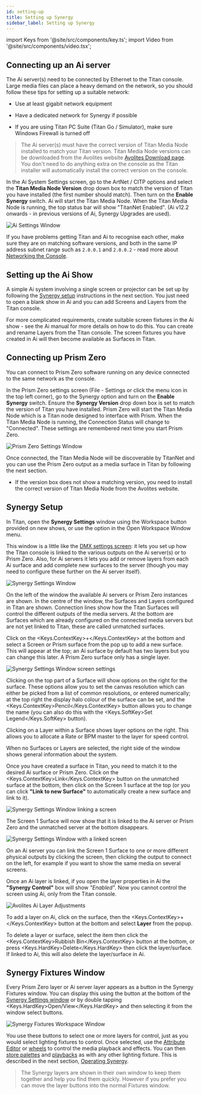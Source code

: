 ```yaml
---
id: setting-up
title: Setting up Synergy
sidebar_label: Setting up Synergy
---
```


import Keys from '@site/src/components/key.ts';
import Video from '@site/src/components/video.tsx';

## Connecting up an Ai server

The Ai server(s) need to be connected by Ethernet to the Titan console.
Large media
files can place a heavy demand on the network, so you should follow
these tips for setting up a suitable network:

-   Use at least gigabit network equipment

-   Have a dedicated network for Synergy if possible

-   If you are using Titan PC Suite (Titan Go / Simulator), make sure Windows Firewall is turned
    off

> The Ai server(s) must have the correct version of Titan Media Node installed to match your Titan version. Titan Media Node versions can be downloaded from the Avolites website 
[Avolites Download page](https://www.avolites.com/software/latest-version). You don't need to do anything extra on the console as the Titan installer will automatically install the correct version on the console. 

In the Ai System Settings screen, go to the ArtNet / CITP options and select the **Titan Media Node Version** drop down box to match the version of Titan you have installed (the first number should match). Then turn on the **Enable Synergy** switch. Ai will start the Titan Media Node. When the Titan Media Node is running, the top status bar will show "TitanNet Enabled".  (Ai v12.2 onwards - in previous versions of Ai, Synergy Upgrades are used).

![Ai Settings Window](/docs/images/Ai-Titan-Media-Node.png)

If you have problems getting Titan and Ai to recognise each other, make
sure they are on matching software versions, and both in the same IP
address subnet range such as `2.0.0.1` and `2.0.0.2` - read more about [Networking the Console](../networking.md).

## Setting up the Ai Show

A simple Ai system involving a single screen or projector can be set up
by following the [Synergy setup](#synergy-setup) instructions in the next section. You
just need to open a blank show in Ai and you can add Screens and Layers
from the Titan console.

For more complicated requirements, create suitable screen fixtures in
the Ai show - see the Ai manual for more details on how to do this. You
can create and rename Layers from the Titan console. The screen fixtures
you have created in Ai will then become available as Surfaces in Titan.

## Connecting up Prism Zero 

You can connect to Prism Zero software running on any device connected to the same network as the console. 

In the Prism Zero settings screen (File - Settings or click the menu icon in the top left corner), go to the Synergy option and turn on the **Enable Synergy** switch. Ensure the **Synergy Version** drop down box is set to match the version of Titan you have installed. Prism Zero will start the Titan Media Node which is a Titan node designed to interface with Prism. When the Titan Media Node is running, the Connection Status will change to "Connected". These settings are remembered next time you start Prism Zero.

![Prism Zero Settings Window](/docs/images/prism-zero.png)

Once connected, the Titan Media Node will be discoverable by TitanNet and you can use the Prism Zero output as a media surface in Titan by following the next section.

-   If the version box does not show a matching version, you need to install the correct version of Titan Media Node from the Avolites website.

## Synergy Setup

In Titan, open the **Synergy Settings** window using the Workspace button
provided on new shows, or use the option in the Open Workspace Window
menu.

This window is a little like the [DMX settings screen](../system-settings/the-system-menu.md#dmx-settings): it lets you set up
how the Titan console is linked to the various outputs on the Ai
server(s) or to Prism Zero. Also, for Ai servers it lets you add or remove layers from each Ai surface
and add complete new surfaces to the server (though you may need to
configure these further on the Ai server itself).

![Synergy Settings Window](/docs/images/Synergy-Settings-Window-v15.jpg)

On the left of the window the available Ai
servers or Prism Zero instances are shown. In the centre of the window, the Surfaces and Layers
configured in Titan are shown. Connection lines show how the Titan
Surfaces will control the different outputs of the media servers. At the
bottom are Surfaces which are already configured on the connected media servers but are not yet
linked to Titan, these are called unmatched surfaces.

Click on the <Keys.ContextKey>+</Keys.ContextKey> at the bottom and select a Screen or Prism surface from the pop up to add a
new surface. This will appear at the top; an Ai surface by default has two layers
but you can change this later. A Prism Zero surface only has a single layer.

![Synergy Settings Window screen settings](/docs/images/Synergy-Settings-Window-screen-settings-v15.jpg)

Clicking on the top part of a Surface will
show options on the right for the surface. These options allow you to
set the canvas resolution which can either be picked from a list of
common resolutions, or entered numerically; at the top right the display
halo colour of the surface can be set, and the <Keys.ContextKey>Pencil</Keys.ContextKey> button allows you
to change the name (you can also do this with the <Keys.SoftKey>Set Legend</Keys.SoftKey>
button).

Clicking on a Layer within a Surface shows layer options on the right.
This allows you to allocate a Rate or BPM master to the layer for speed
control.

When no Surfaces or Layers are selected, the right side of the window
shows general information about the system. 

Once you have created a surface in Titan, you need to match it to the desired Ai
surface or Prism Zero. Click on the <Keys.ContextKey>Link</Keys.ContextKey> button on the unmatched surface at the
bottom, then click on the Screen 1 surface at the top (or you can click
**"Link to new Surface"** to automatically create a new surface and link to
it).

![Synergy Settings Window linking a screen](/docs/images/Synergy-Settings-Window-linking-a-screen-v15.jpg)

The Screen 1 Surface will now show that it is linked to the Ai server or Prism Zero and the unmatched server at the bottom disappears.

![Synergy Settings Window with a linked screen](/docs/images/Synergy-Settings-Window-with-a-linked-screen-v15.jpg)

On an Ai server you can link the Screen 1 Surface to one or more different physical
outputs by clicking the screen, then clicking the
output to connect on the left, for example if you want to show the same
media on several screens.

Once an Ai layer is linked, if you open the layer properties in Ai the
**"Synergy Control"** box will show *"Enabled"*. Now you cannot control the
screen using Ai, only from the Titan console.

![Avolites Ai Layer Adjustments](/docs/images/Avolites-Ai-Layer-Adjustments.png)

To add a layer on Ai, click on the surface, then the <Keys.ContextKey>+</Keys.ContextKey> button at the bottom
and select **Layer** from the popup.

To delete a layer or surface, select the item then click the <Keys.ContextKey>Rubbish Bin</Keys.ContextKey>
button at the bottom, or press <Keys.HardKey>Delete</Keys.HardKey> then click the layer/surface. If
linked to Ai, this will also delete the layer/surface in Ai.

## Synergy Fixtures Window

Every Prism Zero layer or Ai server layer appears as a button in the Synergy Fixtures
window. You can display this using the button at the bottom of the
[Synergy Settings window](#synergy-setup) or by double tapping <Keys.HardKey>Open/View</Keys.HardKey>
and then selecting it from the window select buttons.

![Synergy Fixtures Workspace Window](/docs/images/Synergy-Fixtures-Workspace-Window.png)

You use these buttons to select one or more layers for control, just as
you would select lighting fixtures to control. Once selected, use the
[Attribute Editor](operating-synergy.md#attribute-editor-for-controlling-ai-layers) or [wheels](../controlling-fixtures/changing-fixture-attributes.md#changing-attributes-using-the-wheels) to control the media playback and effects. You can then [store palettes](../palettes/creating-palettes.md) and [playbacks](../cues/creating-a-cue.md#creating-a-cue) as with any
other lighting fixture. This is described in the next section, [Operating Synergy](operating-synergy.md).

> The Synergy layers are shown in their own window to keep them
together and help you find them quickly. However if you prefer you
can move the layer buttons into the normal Fixtures window.
